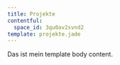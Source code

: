 ```yaml
---
title: Projekte
contentful:
  space_id: 3qu0av2svnd2
template: projekte.jade
---
```


Das ist mein template body content.